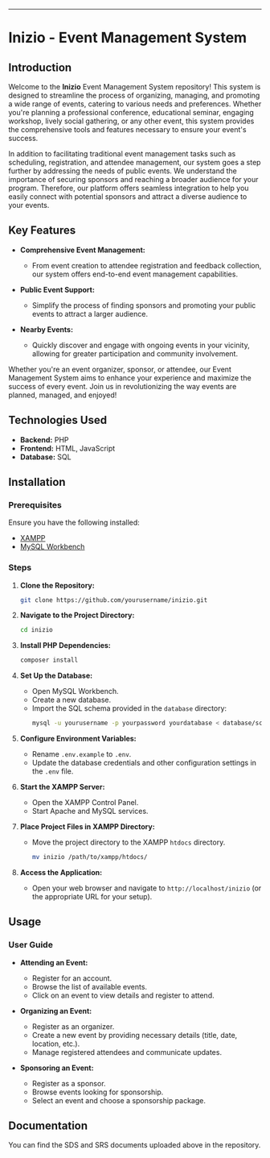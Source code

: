 ---

# Inizio - Event Management System

## Introduction
Welcome to the **Inizio** Event Management System repository! This system is designed to streamline the process of organizing, managing, and promoting a wide range of events, catering to various needs and preferences. Whether you're planning a professional conference, educational seminar, engaging workshop, lively social gathering, or any other event, this system provides the comprehensive tools and features necessary to ensure your event's success.

In addition to facilitating traditional event management tasks such as scheduling, registration, and attendee management, our system goes a step further by addressing the needs of public events. We understand the importance of securing sponsors and reaching a broader audience for your program. Therefore, our platform offers seamless integration to help you easily connect with potential sponsors and attract a diverse audience to your events.

## Key Features
- **Comprehensive Event Management:**
  - From event creation to attendee registration and feedback collection, our system offers end-to-end event management capabilities.

- **Public Event Support:**
  - Simplify the process of finding sponsors and promoting your public events to attract a larger audience.

- **Nearby Events:**
  - Quickly discover and engage with ongoing events in your vicinity, allowing for greater participation and community involvement.

Whether you're an event organizer, sponsor, or attendee, our Event Management System aims to enhance your experience and maximize the success of every event. Join us in revolutionizing the way events are planned, managed, and enjoyed!

## Technologies Used
- **Backend:** PHP
- **Frontend:** HTML, JavaScript
- **Database:** SQL

## Installation

### Prerequisites
Ensure you have the following installed:
- [XAMPP](https://www.apachefriends.org/index.html)
- [MySQL Workbench](https://www.mysql.com/products/workbench/)

### Steps
1. **Clone the Repository:**
   ```sh
   git clone https://github.com/yourusername/inizio.git
   ```

2. **Navigate to the Project Directory:**
   ```sh
   cd inizio
   ```

3. **Install PHP Dependencies:**
   ```sh
   composer install
   ```

4. **Set Up the Database:**
   - Open MySQL Workbench.
   - Create a new database.
   - Import the SQL schema provided in the `database` directory:
     ```sh
     mysql -u yourusername -p yourpassword yourdatabase < database/schema.sql
     ```

5. **Configure Environment Variables:**
   - Rename `.env.example` to `.env`.
   - Update the database credentials and other configuration settings in the `.env` file.

6. **Start the XAMPP Server:**
   - Open the XAMPP Control Panel.
   - Start Apache and MySQL services.

7. **Place Project Files in XAMPP Directory:**
   - Move the project directory to the XAMPP `htdocs` directory.
     ```sh
     mv inizio /path/to/xampp/htdocs/
     ```

8. **Access the Application:**
   - Open your web browser and navigate to `http://localhost/inizio` (or the appropriate URL for your setup).

## Usage

### User Guide
- **Attending an Event:**
  - Register for an account.
  - Browse the list of available events.
  - Click on an event to view details and register to attend.

- **Organizing an Event:**
  - Register as an organizer.
  - Create a new event by providing necessary details (title, date, location, etc.).
  - Manage registered attendees and communicate updates.

- **Sponsoring an Event:**
  - Register as a sponsor.
  - Browse events looking for sponsorship.
  - Select an event and choose a sponsorship package.

## Documentation
You can find the SDS and SRS documents uploaded above in the repository.

